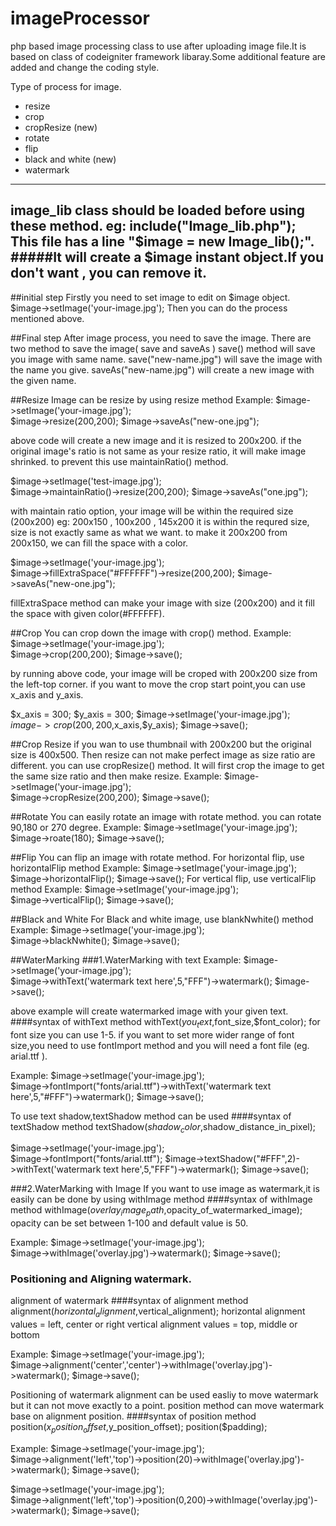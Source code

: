 # imageProcessor
php based image processing class to use after uploading image file.It is based on class of codeigniter framework libaray.Some additional feature are added and change the coding style.

Type of process for image.
* resize
* crop
* cropResize (new)
* rotate
* flip
* black and white (new)
* watermark

---
image_lib class should be loaded before using these method.
eg: include("Image_lib.php");
This file has a line "$image = new Image_lib();".
#####It will create a $image instant object.If you don't want , you can remove it.
---
##initial step
Firstly you need to set image to edit on $image object.
$image->setImage('your-image.jpg');
Then you can do the process mentioned above.

##Final step
After image process, you need to save the image.
There are two method to save the image( save and saveAs )
save() method will save you image with same name.
save("new-name.jpg") will save the image with the name you give.
saveAs("new-name.jpg") will create a new image with the given name. 

##Resize
Image can be resize by using resize method
Example:
$image->setImage('your-image.jpg');		
$image->resize(200,200);
$image->saveAs("new-one.jpg");

above code will create a new image and it is resized to 200x200.
if the original image's ratio is not same as your resize ratio, it will make image shrinked.
to prevent this use maintainRatio() method.

$image->setImage('test-image.jpg');		
$image->maintainRatio()->resize(200,200);
$image->saveAs("one.jpg");

with maintain ratio option, your image will be within the required size (200x200)
eg: 200x150 , 100x200 , 145x200
it is within the requred size, size is not exactly same as what we want.
to make it 200x200 from 200x150, we can fill the space with a color.

$image->setImage('your-image.jpg');		
$image->fillExtraSpace("#FFFFFF")->resize(200,200);
$image->saveAs("new-one.jpg");

fillExtraSpace method can make your image with size (200x200) and it fill the space with given color(#FFFFFF).

##Crop
You can crop down the image with crop() method.
Example:
$image->setImage('your-image.jpg');		
$image->crop(200,200);
$image->save();

by running above code, your image will be croped with 200x200 size from the left-top corner.
if you want to move the crop start point,you can use x_axis and y_axis.

$x_axis = 300;
$y_axis = 300;
$image->setImage('your-image.jpg');		
$image->crop(200,200,$x_axis,$y_axis);
$image->save();

##Crop Resize
if you wan to use thumbnail with 200x200 but the original size is 400x500. Then resize can not make perfect image as size ratio are different. you can use cropResize() method.
It will first crop the image to get the same size ratio and then make resize.
Example:
$image->setImage('your-image.jpg');		
$image->cropResize(200,200);
$image->save();

##Rotate
You can easily rotate an image with rotate method.
you can rotate 90,180 or 270 degree.
Example:
$image->setImage('your-image.jpg');		
$image->roate(180);
$image->save();

##Flip
You can flip an image with rotate method.
For horizontal flip, use horizontalFlip method
Example:
$image->setImage('your-image.jpg');		
$image->horizontalFlip();
$image->save();
For vertical flip, use verticalFlip method
Example:
$image->setImage('your-image.jpg');		
$image->verticalFlip();
$image->save();

##Black and White
For Black and white image, use blankNwhite() method
Example:
$image->setImage('your-image.jpg');		
$image->blackNwhite();
$image->save();

##WaterMarking
###1.WaterMarking with text
Example:
$image->setImage('your-image.jpg');		
$image->withText('watermark text here',5,"FFF")->watermark();
$image->save();

above example will create watermarked image with your given text.
####syntax of withText method
withText($you_text,$font_size,$font_color);
for font size you can use 1-5.
if you want to set more wider range of font size,you need to use fontImport method and you will need a font file (eg. arial.ttf ).

Example:
$image->setImage('your-image.jpg');		
$image->fontImport("fonts/arial.ttf")->withText('watermark text here',5,"#FFF")->watermark();
$image->save();

To use text shadow,textShadow method can be used
####syntax of textShadow method
textShadow($shadow_color,$shadow_distance_in_pixel);

$image->setImage('your-image.jpg');		
$image->fontImport("fonts/arial.ttf");
$image->textShadow("#FFF",2)->withText('watermark text here',5,"FFF")->watermark();
$image->save();

###2.WaterMarking with Image
If you want to use image as watermark,it is easily can be done by using withImage method
####syntax of withImage method
withImage($overlay_image_path,$opacity_of_watermarked_image);
opacity can be set between 1-100 and default value is 50.

Example:
$image->setImage('your-image.jpg');		
$image->withImage('overlay.jpg')->watermark();
$image->save();

### Positioning and Aligning watermark.
alignment of watermark
####syntax of alignment method
alignment($horizontal_alignment,$vertical_alignment);
horizontal alignment values = left, center or right
vertical alignment values = top, middle or bottom

Example:
$image->setImage('your-image.jpg');		
$image->alignment('center','center')->withImage('overlay.jpg')->watermark();
$image->save();

Positioning of watermark
alignment can be used easliy to move watermark but it can not move exactly to a point.
position method can move watermark base on alignment position.
####syntax of position method
position($x_position_offset,$y_position_offset);
position($padding);

Example:
$image->setImage('your-image.jpg');		
$image->alignment('left','top')->position(20)->withImage('overlay.jpg')->watermark();
$image->save();

$image->setImage('your-image.jpg');		
$image->alignment('left','top')->position(0,200)->withImage('overlay.jpg')->watermark();
$image->save();



